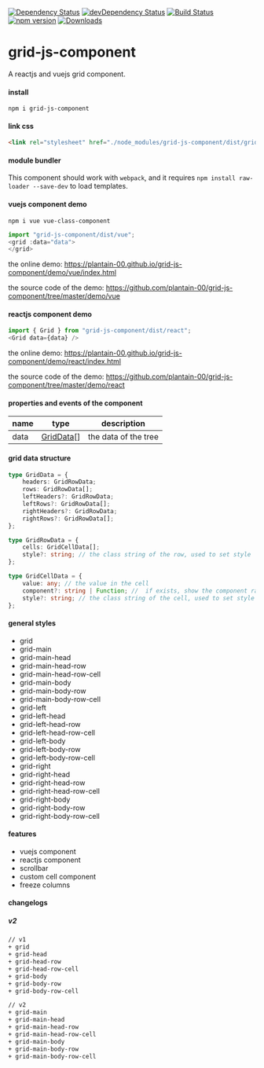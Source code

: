 [![Dependency Status](https://david-dm.org/plantain-00/grid-js-component.svg)](https://david-dm.org/plantain-00/grid-js-component)
[![devDependency Status](https://david-dm.org/plantain-00/grid-js-component/dev-status.svg)](https://david-dm.org/plantain-00/grid-js-component#info=devDependencies)
[![Build Status](https://travis-ci.org/plantain-00/grid-js-component.svg?branch=master)](https://travis-ci.org/plantain-00/grid-js-component)
[![npm version](https://badge.fury.io/js/grid-js-component.svg)](https://badge.fury.io/js/grid-js-component)
[![Downloads](https://img.shields.io/npm/dm/grid-js-component.svg)](https://www.npmjs.com/package/grid-js-component)

# grid-js-component
A reactjs and vuejs grid component.

#### install

`npm i grid-js-component`

#### link css

```html
<link rel="stylesheet" href="./node_modules/grid-js-component/dist/grid.min.css" />
```

#### module bundler

This component should work with `webpack`, and it requires `npm install raw-loader --save-dev` to load templates.

#### vuejs component demo

`npm i vue vue-class-component`

```ts
import "grid-js-component/dist/vue";
<grid :data="data">
</grid>
```

the online demo: https://plantain-00.github.io/grid-js-component/demo/vue/index.html

the source code of the demo: https://github.com/plantain-00/grid-js-component/tree/master/demo/vue

#### reactjs component demo

```ts
import { Grid } from "grid-js-component/dist/react";
<Grid data={data} />
```

the online demo: https://plantain-00.github.io/grid-js-component/demo/react/index.html

the source code of the demo: https://github.com/plantain-00/grid-js-component/tree/master/demo/react

#### properties and events of the component

name | type | description
--- | --- | ---
data | [GridData](#grid-data-structure)[] | the data of the tree

#### grid data structure

```ts
type GridData = {
    headers: GridRowData;
    rows: GridRowData[];
    leftHeaders?: GridRowData;
    leftRows?: GridRowData[];
    rightHeaders?: GridRowData;
    rightRows?: GridRowData[];
};

type GridRowData = {
    cells: GridCellData[];
    style?: string; // the class string of the row, used to set style
};

type GridCellData = {
    value: any; // the value in the cell
    component?: string | Function; //  if exists, show the component rather than the value in the cell
    style?: string; // the class string of the cell, used to set style
};
```

#### general styles

+ grid
+ grid-main
+ grid-main-head
+ grid-main-head-row
+ grid-main-head-row-cell
+ grid-main-body
+ grid-main-body-row
+ grid-main-body-row-cell
+ grid-left
+ grid-left-head
+ grid-left-head-row
+ grid-left-head-row-cell
+ grid-left-body
+ grid-left-body-row
+ grid-left-body-row-cell
+ grid-right
+ grid-right-head
+ grid-right-head-row
+ grid-right-head-row-cell
+ grid-right-body
+ grid-right-body-row
+ grid-right-body-row-cell

#### features

+ vuejs component
+ reactjs component
+ scrollbar
+ custom cell component
+ freeze columns

#### changelogs

##### v2

```bash
// v1
+ grid
+ grid-head
+ grid-head-row
+ grid-head-row-cell
+ grid-body
+ grid-body-row
+ grid-body-row-cell

// v2
+ grid-main
+ grid-main-head
+ grid-main-head-row
+ grid-main-head-row-cell
+ grid-main-body
+ grid-main-body-row
+ grid-main-body-row-cell
```
